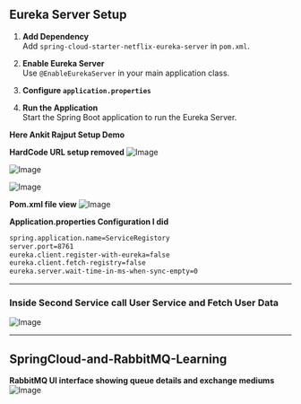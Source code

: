 ## Eureka Server Setup

1. **Add Dependency**  
   Add `spring-cloud-starter-netflix-eureka-server` in `pom.xml`.

2. **Enable Eureka Server**  
   Use `@EnableEurekaServer` in your main application class.

3. **Configure `application.properties`**    

4. **Run the Application**    
Start the Spring Boot application to run the Eureka Server. 

**Here Ankit Rajput Setup Demo**   

**HardCode URL setup removed** 
![Image](https://github.com/user-attachments/assets/4f44dc21-6c2d-404a-96f6-2ec5d834bcff)

![Image](https://github.com/user-attachments/assets/9d9ecf8a-8583-4b85-be08-9bbb3caba2c0)

![Image](https://github.com/user-attachments/assets/7f905aa1-0a4a-4aa9-aa00-a707783280ac) 

**Pom.xml file view** 
![Image](https://github.com/user-attachments/assets/c00124ad-c7e3-4421-b971-633dd8f56b20)
 

 **Application.properties Configuration I did** 
 ```bash
 spring.application.name=ServiceRegistory 
server.port=8761
eureka.client.register-with-eureka=false
eureka.client.fetch-registry=false
eureka.server.wait-time-in-ms-when-sync-empty=0
 ```
--- 


### Inside Second Service call User Service and Fetch User Data  
![Image](https://github.com/user-attachments/assets/37dd9907-fe67-4850-92cc-22d286a73b78)

---- 



## SpringCloud-and-RabbitMQ-Learning 

**RabbitMQ UI interface showing queue details and exchange mediums** 
![Image](https://github.com/user-attachments/assets/44317c43-9ae2-428a-b8f8-f241593a5763)